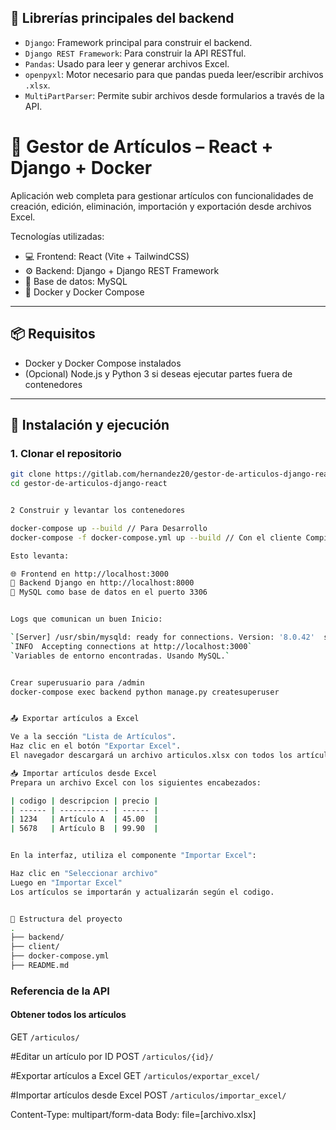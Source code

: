 ## 🧰 Librerías principales del backend

- `Django`: Framework principal para construir el backend.
- `Django REST Framework`: Para construir la API RESTful.
- `Pandas`: Usado para leer y generar archivos Excel.
- `openpyxl`: Motor necesario para que pandas pueda leer/escribir archivos `.xlsx`.
- `MultiPartParser`: Permite subir archivos desde formularios a través de la API.


# 🧾 Gestor de Artículos – React + Django + Docker
Aplicación web completa para gestionar artículos con funcionalidades de creación, edición, eliminación, importación y exportación desde archivos Excel.

Tecnologías utilizadas:
- 💻 Frontend: React (Vite + TailwindCSS)
- ⚙️ Backend: Django + Django REST Framework
- 🐬 Base de datos: MySQL
- 🐳 Docker y Docker Compose

---

## 📦 Requisitos

- Docker y Docker Compose instalados
- (Opcional) Node.js y Python 3 si deseas ejecutar partes fuera de contenedores

---

## 🚀 Instalación y ejecución

### 1. Clonar el repositorio

```bash
git clone https://gitlab.com/hernandez20/gestor-de-articulos-django-react.git
cd gestor-de-articulos-django-react


2 Construir y levantar los contenedores

docker-compose up --build // Para Desarrollo
docker-compose -f docker-compose.yml up --build // Con el cliente Compilado 

Esto levanta:

🌐 Frontend en http://localhost:3000
🔌 Backend Django en http://localhost:8000
🐬 MySQL como base de datos en el puerto 3306


Logs que comunican un buen Inicio:

`[Server] /usr/sbin/mysqld: ready for connections. Version: '8.0.42'  socket: '/var/run/mysqld/mysqld.sock'  `port: 3306  MySQL Community Server - GPL.`
`INFO  Accepting connections at http://localhost:3000`
`Variables de entorno encontradas. Usando MySQL.`


Crear superusuario para /admin 
docker-compose exec backend python manage.py createsuperuser


📤 Exportar artículos a Excel

Ve a la sección "Lista de Artículos".
Haz clic en el botón "Exportar Excel".
El navegador descargará un archivo articulos.xlsx con todos los artículos actuales.

📥 Importar artículos desde Excel
Prepara un archivo Excel con los siguientes encabezados:

| codigo | descripcion | precio |
| ------ | ----------- | ------ |
| 1234   | Artículo A  | 45.00  |
| 5678   | Artículo B  | 99.90  |


En la interfaz, utiliza el componente "Importar Excel":

Haz clic en "Seleccionar archivo"
Luego en "Importar Excel"
Los artículos se importarán y actualizarán según el codigo.


📁 Estructura del proyecto
.
├── backend/         
├── client/          
├── docker-compose.yml
├── README.md


```

### Referencia de la API

#### Obtener todos los artículos
GET `/articulos/`

#Editar un artículo por ID
POST `/articulos/{id}/`

#Exportar artículos a Excel
GET `/articulos/exportar_excel/`

#Importar artículos desde Excel
POST  `/articulos/importar_excel/`

Content-Type: multipart/form-data
Body: file=[archivo.xlsx]


